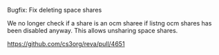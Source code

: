 Bugfix: Fix deleting space shares

We no longer check if a share is an ocm sharee if listng ocm shares has been disabled anyway. This allows unsharing space shares.

https://github.com/cs3org/reva/pull/4651
